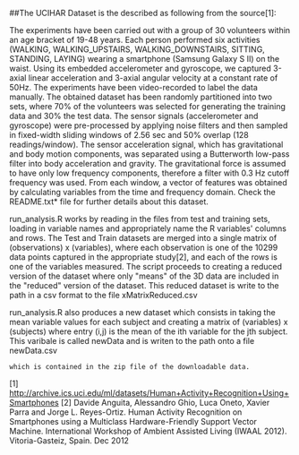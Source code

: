 ##The UCIHAR Dataset is the described as following from the source[1]:

The experiments have been carried out with a group of 30 volunteers within an age bracket of 19-48 years. Each person performed six activities (WALKING, WALKING_UPSTAIRS, WALKING_DOWNSTAIRS, SITTING, STANDING, LAYING) wearing a smartphone (Samsung Galaxy S II) on the waist. Using its embedded accelerometer and gyroscope, we captured 3-axial linear acceleration and 3-axial angular velocity at a constant rate of 50Hz. The experiments have been video-recorded to label the data manually. The obtained dataset has been randomly partitioned into two sets, where 70% of the volunteers was selected for generating the training data and 30% the test data. The sensor signals (accelerometer and gyroscope) were pre-processed by applying noise filters and then sampled in fixed-width sliding windows of 2.56 sec and 50% overlap (128 readings/window). The sensor acceleration signal, which has gravitational and body motion components, was separated using a Butterworth low-pass filter into body acceleration and gravity. The gravitational force is assumed to have only low frequency components, therefore a filter with 0.3 Hz cutoff frequency was used. From each window, a vector of features was obtained by calculating variables from the time and frequency domain. Check the README.txt* file for further details about this dataset.

run_analysis.R works by reading in the files from test and training sets, loading in variable names and appropriately name the R variables' columns and rows. The Test and Train datasets are merged into a single matrix of (observations) x (variables), where each observation is one of the 10299 data points captured in the appropriate study[2], and each of the rows is one of the variables measured. The script proceeds to creating a reduced version of the dataset where only "means" of the 3D data are included in the "reduced" version of the dataset. This reduced dataset is write to the path in a csv format to the file xMatrixReduced.csv

run_analysis.R also produces a new dataset which consists in taking the mean variable values for each subject and creating a matrix of (variables) x (subjects) where entry (i,j) is the mean of the ith variable for the jth subject. This varibale is called newData and is writen to the path onto a file newData.csv

    which is contained in the zip file of the downloadable data.

[1] http://archive.ics.uci.edu/ml/datasets/Human+Activity+Recognition+Using+Smartphones [2] Davide Anguita, Alessandro Ghio, Luca Oneto, Xavier Parra and Jorge L. Reyes-Ortiz. Human Activity Recognition on Smartphones using a Multiclass Hardware-Friendly Support Vector Machine. International Workshop of Ambient Assisted Living (IWAAL 2012). Vitoria-Gasteiz, Spain. Dec 2012
